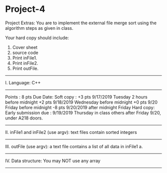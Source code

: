 # Project-4

Project Extras:  You are to implement  the external file merge sort using the algorithm steps as given in class. 
  	
Your hard copy should include:
1) Cover sheet
2) source code
3) Print inFile1.
4) Print inFile2.
5) Print outFile.

********************************
I.  Language: C++ 
********************************
Points : 8 pts
Due Date:  Soft copy :
+3 pts  9/17/2019 Tuesday 2 hours before midnight 
+2 pts  9/18/2019 Wednesday before midnight
		+0 pts  9/20 Friday before midnight
-8 pts 9/20/2019  after midnight Friday
	    Hard copy:
Early submission due : 9/19/2019 Thursday in class
others after Friday 9/20, under A218 doors.


********************************
II. inFile1 and inFile2 (use argv): text files contain sorted integers

********************************
III. outFile (use argv):  a text file contains a list of all data in inFile1 a.

********************************
IV. Data structure:  You may NOT use any array 
********************************
